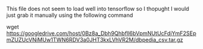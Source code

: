 This file does not seem to load well into tensorflow so I thopught I would just grab it manually using the following command


wget https://googledrive.com/host/0Bz8a_Dbh9Qhbfll6bVpmNUtUcFdjYmF2SEpmZUZUcVNiMUw1TWN6RDV3a0JHT3kxLVhVR2M/dbpedia_csv.tar.gz
